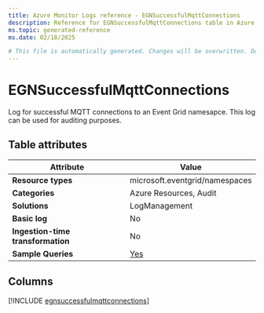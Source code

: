 ```yaml
---
title: Azure Monitor Logs reference - EGNSuccessfulMqttConnections
description: Reference for EGNSuccessfulMqttConnections table in Azure Monitor Logs.
ms.topic: generated-reference
ms.date: 02/18/2025

# This file is automatically generated. Changes will be overwritten. Do not change this file directly.
---
```


# EGNSuccessfulMqttConnections

Log for successful MQTT connections to an Event Grid namesapce. This log can be used for auditing purposes.


## Table attributes

|Attribute|Value|
|---|---|
|**Resource types**|microsoft.eventgrid/namespaces|
|**Categories**|Azure Resources, Audit|
|**Solutions**| LogManagement|
|**Basic log**|No|
|**Ingestion-time transformation**|No|
|**Sample Queries**|[Yes](/azure/azure-monitor/reference/queries/egnsuccessfulmqttconnections)|



## Columns
  
[!INCLUDE [egnsuccessfulmqttconnections](~/reusable-content/ce-skilling/azure/includes/azure-monitor/reference/tables/egnsuccessfulmqttconnections-include.md)]
